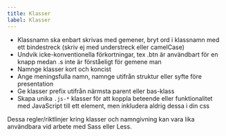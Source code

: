 ```yaml
---
title: Klasser
label: Klasser
---
```


- Klassnamn ska enbart skrivas med gemener, bryt ord i klassnamn med ett bindestreck (skriv ej med understreck eller camelCase)
- Undvik icke-konventionella förkortningar, tex .btn är användbart för en knapp medan .s inte är förståeligt för gemene man
- Namnge klasser kort och koncist
- Ange meningsfulla namn, namnge utifrån struktur eller syfte före presentation
- Ge klasser prefix utifrån närmsta parent eller bas-klass
- Skapa unika `.js-*` klasser för att koppla beteende eller funktionalitet med JavaScript till ett element, men inkludera aldrig dessa i din css

Dessa regler/riktlinjer kring klasser och namngivning kan vara lika användbara vid arbete med Sass eller Less.